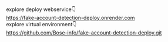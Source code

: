 explore deploy webservice👇
<br>
https://fake-account-detection-deploy.onrender.com
<br>
explore virtual environment👇
<br>
https://github.com/Bose-info/fake-account-detection-deploy.git
